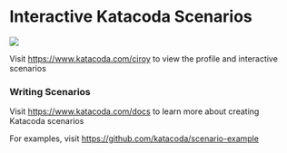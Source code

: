 # Interactive Katacoda Scenarios

[![](http://shields.katacoda.com/katacoda/ciroy/count.svg)](https://www.katacoda.com/ciroy "Get your profile on Katacoda.com")

Visit https://www.katacoda.com/ciroy to view the profile and interactive scenarios

### Writing Scenarios
Visit https://www.katacoda.com/docs to learn more about creating Katacoda scenarios

For examples, visit https://github.com/katacoda/scenario-example
